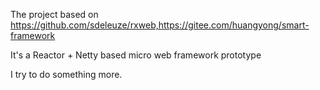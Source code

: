 The project based on https://github.com/sdeleuze/rxweb,https://gitee.com/huangyong/smart-framework

It's a Reactor + Netty based micro web framework prototype

I try to do something more.
